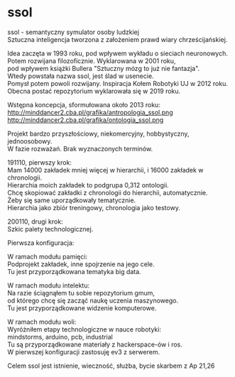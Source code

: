 # ssol  
ssol - semantyczny symulator osoby ludzkiej   
Sztuczna inteligencja tworzona z założeniem prawd wiary chrześcijańskiej.   

Idea zaczęta w 1993 roku, pod wpływem wykładu o sieciach neuronowych.   
Potem rozwijana filozoficznie. Wyklarowana w 2001 roku,    
pod wpływem książki Bullera "Sztuczny mózg to już nie fantazja".   
Wtedy powstała nazwa ssol, jest ślad w usenecie.  
Pomysł potem powoli rozwijany. Inspiracja Kołem Robotyki UJ w 2012 roku.     
Obecna postać repozytorium wyklarowała się w 2019 roku.   

Wstępna koncepcja, sformułowana około 2013 roku:  
http://minddancer2.cba.pl/grafika/antropologia_ssol.png  
http://minddancer2.cba.pl/grafika/ontologia_ssol.png    

Projekt bardzo przyszłościowy, niekomercyjny, hobbystyczny, jednoosobowy.    
W fazie rozważań. Brak wyznaczonych terminów.  

191110, pierwszy krok:  
Mam 14000 zakładek mniej więcej w hierarchii, i 16000 zakładek w chronologii.    
Hierarchia moich zakładek to podgrupa 0,312 ontologii.  
Chcę skopiować zakładki z chronologii do hierarchii, automatycznie.     
Żeby się same uporządkowały tematycznie.   
Hierarchia jako zbiór treningowy, chronologia jako testowy.  

200110, drugi krok:  
Szkic palety technologicznej.   

Pierwsza konfiguracja:    

W ramach modułu pamięci:  
Podprojekt zakładek, inne spojrzenie na jego cele.  
Tu jest przyporządkowana tematyka big data.  

W ramach modułu intelektu:    
Na razie ściągnąłem tu sobie repozytorium gmum,     
od którego chcę się zacząć naukę uczenia maszynowego.    
Tu jest przyporządkowane widzenie komputerowe.  

W ramach modułu woli:  
Wyróżniłem etapy technologiczne w nauce robotyki:   
mindstorms, arduino, pcb, industrial   
Tu są przyporządkowane materiały z hackerspace-ów i ros.   
W pierwszej konfiguracji zastosuję ev3 z serwerem.   

Celem ssol jest istnienie, wieczność, służba, bycie skarbem z Ap 21,26  
